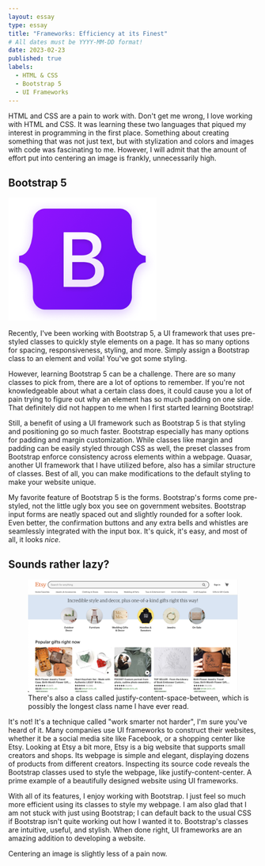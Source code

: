 ```yaml
---
layout: essay
type: essay
title: "Frameworks: Efficiency at its Finest"
# All dates must be YYYY-MM-DD format!
date: 2023-02-23
published: true
labels:
  - HTML & CSS
  - Bootstrap 5
  - UI Frameworks
---
```


HTML and CSS are a pain to work with. Don't get me wrong, I love working with HTML and CSS. It was learning these two languages that piqued my interest in programming in the first place. Something about creating something that was not just text, but with stylization and colors and images with code was fascinating to me. However, I will admit that the amount of effort put into centering an image is frankly, unnecessarily high.

## Bootstrap 5

<img width="300px" src="../img/frameworks/bootstrap-icon.png" class="float-start pe-4" >

Recently, I've been working with Bootstrap 5, a UI framework that uses pre-styled classes to quickly style elements on a page. It has so many options for spacing, responsiveness, styling, and more. Simply assign a Bootstrap class to an element and voila! You've got some styling.

However, learning Bootstrap 5 can be a challenge. There are so many classes to pick from, there are a lot of options to remember. If you're not knowledgeable about what a certain class does, it could cause you a lot of pain trying to figure out why an element has so much padding on one side. That definitely did not happen to me when I first started learning Bootstrap! 

Still, a benefit of using a UI framework such as Bootstrap 5 is that styling and positioning go so much faster. Bootstrap especially has many options for padding and margin customization. While classes like margin and padding can be easily styled through CSS as well, the preset classes from Bootstrap enforce consistency across elements within a webpage. Quasar, another UI framework that I have utilized before, also has a similar structure of classes. Best of all, you can make modifications to the default styling to make your website unique.

My favorite feature of Bootstrap 5 is the forms. Bootstrap's forms come pre-styled, not the little ugly box you see on government websites. Bootstrap input forms are neatly spaced out and slightly rounded for a softer look. Even better, the confirmation buttons and any extra bells and whistles are seamlessly integrated with the input box. It's quick, it's easy, and most of all, it looks *nice*.

## Sounds rather lazy?

<figure class="figure float-end ps-4">
  <img width="500px" src="../img/frameworks/etsy.png" class="figure-img img-fluid rounded border" alt="Etsy homepage.">
  <figcaption class="figure-caption text-wrap" style="width: 500px"> There's also a class called justify-content-space-between, which is possibly the longest class name I have ever read.</figcaption>
</figure>

It's not! It's a technique called "work smarter not harder", I'm sure you've heard of it. Many companies use UI frameworks to construct their websites, whether it be a social media site like Facebook, or a shopping center like Etsy. Looking at Etsy a bit more, Etsy is a big website that supports small creators and shops. Its webpage is simple and elegant, displaying dozens of products from different creators. Inspecting its source code reveals the Bootstrap classes used to style the webpage, like justify-content-center. A prime example of a beautifully designed website using UI frameworks.

With all of its features, I enjoy working with Bootstrap. I just feel so much more efficient using its classes to style my webpage. I am also glad that I am not stuck with just using Bootstrap; I can default back to the usual CSS if Bootstrap isn't quite working out how I wanted it to. Bootstrap's classes are intuitive, useful, and stylish. When done right, UI frameworks are an amazing addition to developing a website.

Centering an image is slightly less of a pain now.